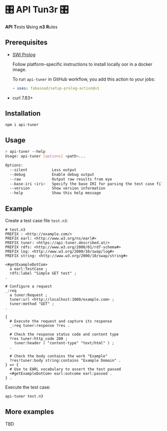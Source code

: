 # 🎛️ API Tun3r 🎛️

**API** **T**ests **U**sing **n3** **R**ules

## Prerequisites

- [SWI Prolog](https://www.swi-prolog.org/Download.html)

    Follow platform-specific instructions to install locally oor in a docker image.

    To run `api-tuner` in GitHub workflow, you add this action to your jobs:

    ```yaml
    - uses: fabasoad/setup-prolog-action@v1
    ```

- curl 7.83+

## Installation

`npm i api-tuner`

## Usage

```sh
> api-tuner --help
Usage: api-tuner [options] <path>...

Options:
  --silent           Less output
  --debug            Enable debug output
  --raw              Output raw results from eye
  --base-iri <iri>   Specify the base IRI for parsing the test case files
  --version          Show version information
  --help             Show this help message
```

## Example

Create a test case file `test.n3`:

```turtle
# test.n3
PREFIX : <http://example.com/>
PREFIX earl: <http://www.w3.org/ns/earl#>
PREFIX tuner: <https://api-tuner.described.at/>
PREFIX rdfs: <http://www.w3.org/2000/01/rdf-schema#>
PREFIX log: <http://www.w3.org/2000/10/swap/log#>
PREFIX string: <http://www.w3.org/2000/10/swap/string#>

<#getExampleDotCom>
  a earl:TestCase ;
  rdfs:label "Simple GET test" ;
.

# Configure a request
_:req
  a tuner:Request ;
  tuner:url <http://localhost:1080/example.com> ;
  tuner:method "GET" ;
.

{
  # Execute the request and capture its response
  _:req tuner:response ?res .

  # Check the response status code and content type
  ?res tuner:http_code 200 ;
    tuner:header ( "content-type" "text/html" ) ;
  .

  # Check the body contains the work "Example"
  ?res!tuner:body string:contains "Example Domain" .
} => {
  # Use te EARL vocabulary to assert the test passed
  <#getExampleDotCom> earl:outcome earl:passed .
} .
```

Execute the test case:

```sh
api-tuner test.n3
```

## More examples

TBD
